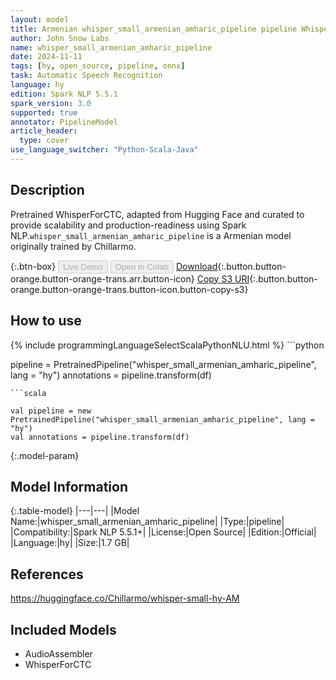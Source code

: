 ```yaml
---
layout: model
title: Armenian whisper_small_armenian_amharic_pipeline pipeline WhisperForCTC from Chillarmo
author: John Snow Labs
name: whisper_small_armenian_amharic_pipeline
date: 2024-11-11
tags: [hy, open_source, pipeline, onnx]
task: Automatic Speech Recognition
language: hy
edition: Spark NLP 5.5.1
spark_version: 3.0
supported: true
annotator: PipelineModel
article_header:
  type: cover
use_language_switcher: "Python-Scala-Java"
---
```


## Description

Pretrained WhisperForCTC, adapted from Hugging Face and curated to provide scalability and production-readiness using Spark NLP.`whisper_small_armenian_amharic_pipeline` is a Armenian model originally trained by Chillarmo.

{:.btn-box}
<button class="button button-orange" disabled>Live Demo</button>
<button class="button button-orange" disabled>Open in Colab</button>
[Download](https://s3.amazonaws.com/auxdata.johnsnowlabs.com/public/models/whisper_small_armenian_amharic_pipeline_hy_5.5.1_3.0_1731342951755.zip){:.button.button-orange.button-orange-trans.arr.button-icon}
[Copy S3 URI](s3://auxdata.johnsnowlabs.com/public/models/whisper_small_armenian_amharic_pipeline_hy_5.5.1_3.0_1731342951755.zip){:.button.button-orange.button-orange-trans.button-icon.button-copy-s3}

## How to use



<div class="tabs-box" markdown="1">
{% include programmingLanguageSelectScalaPythonNLU.html %}
```python

pipeline = PretrainedPipeline("whisper_small_armenian_amharic_pipeline", lang = "hy")
annotations =  pipeline.transform(df)   

```
```scala

val pipeline = new PretrainedPipeline("whisper_small_armenian_amharic_pipeline", lang = "hy")
val annotations = pipeline.transform(df)

```
</div>

{:.model-param}
## Model Information

{:.table-model}
|---|---|
|Model Name:|whisper_small_armenian_amharic_pipeline|
|Type:|pipeline|
|Compatibility:|Spark NLP 5.5.1+|
|License:|Open Source|
|Edition:|Official|
|Language:|hy|
|Size:|1.7 GB|

## References

https://huggingface.co/Chillarmo/whisper-small-hy-AM

## Included Models

- AudioAssembler
- WhisperForCTC